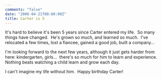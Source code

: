 ```yaml
---
comments: "false"
date: "2006-04-21T00:00:00Z"
title: Carter is 5
---
```

<p>It's hard to believe it's been 5 years since Carter entered my life.  So many things have changed.  He's grown so much, and learned so much.  I've relocated a few times, lost a fiancee, gained a good job, built a company...</p>
<p>I'm looking forward to the next few years, although it just gets harder from here: kindergarten, girls...  there's so much for him to learn and experience.  Nothing beats watching a child learn and grow each day.</p>
<p>I can't imagine my life without him.  Happy birthday Carter!</p>
